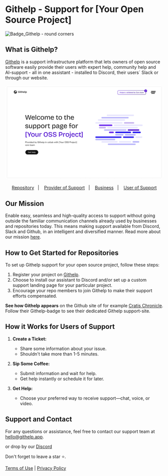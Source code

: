 # Githelp - Support for [Your Open Source Project]

<img width="220" alt="Badge_Githelp - round corners" src="https://github.com/user-attachments/assets/027ac1e3-f7dc-434e-9dd8-8bc3db7bad43">

## What is Githelp?

[Githelp](https://githelp.app/) is a support infrastructure platform that lets owners of open source software easily provide their users with expert help, 
community help and AI-support - all in one assistant - installed to Discord, their users´ Slack or through our website.  

<p align="center">
    <img src="assets/Repo - landing page - example 02 - 1440.png" alt="Githelp" width="700" style="border-radius: 12px"/>
</p>

<p align="center">
  <a href="https://githelp.app/repository">Repository</a>&nbsp;&nbsp;&nbsp;|&nbsp;&nbsp;&nbsp; 
  <a href="https://githelp.app/providerofsupport">Provider of Support</a>&nbsp;&nbsp;&nbsp;|&nbsp;&nbsp;&nbsp; 
  <a href="https://githelp.app/business">Business</a>&nbsp;&nbsp;&nbsp;|&nbsp;&nbsp;&nbsp;
    <a href="https://githelp.app/userofsupport">User of Support</a> 
</p>


## Our Mission

Enable easy, seamless and high-quality access to support without going outside the familiar communication channels already used 
by businesses and repositories today. This means making support available from Discord, Slack and Github, in an intelligent and diversified manner. Read more about our mission [here](https://githelp.app/manifesto).

## How to Get Started for Repositories

To set up Githelp support for your open source project, follow these steps:

1. Register your project on [Githelp](https://support.githelp.app/register).
2. Choose to install our assistant to Discord and/or set up a custom support landing page for your particular project.
3. Encourage your repo members to join Githelp to make their support efforts compensated.

**See how Githelp appears** on the Github site of for example [Cratis Chronicle](https://github.com/Cratis/Chronicle). 
Follow their Githelp-badge to see their dedicated Githelp support-site. 

## How it Works for Users of Support

1. **Create a Ticket:**
    - Share some information about your issue.
    - Shouldn't take more than 1-5 minutes.

2. **Sip Some Coffee:**
    - Submit information and wait for help.
    - Get help instantly or schedule it for later.

3. **Get Help:**
    - Choose your preferred way to receive support—chat, voice, or video.

## Support and Contact

For any questions or assistance, feel free to contact our support team at [hello@githelp.app](mailto:hello@githelp.app).

or drop by our [Discord](https://discord.gg/MN6zX6xQ)

Don't forget to leave a star ⭐️.

[//]: # (TODO: Add a link to the terms of use and privacy policy)

[Terms of Use](./terms_of_use.md) | [Privacy Policy](./privacy_policy.md)



